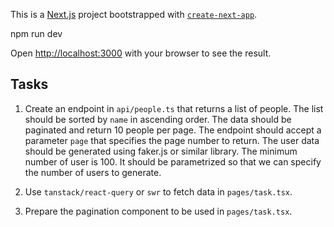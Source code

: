 This is a [Next.js](https://nextjs.org/) project bootstrapped with [`create-next-app`](https://github.com/vercel/next.js/tree/canary/packages/create-next-app).


npm run dev

Open [http://localhost:3000](http://localhost:3000) with your browser to see the result.

## Tasks
1. Create an endpoint in `api/people.ts` that returns a list of people. The list should be sorted by `name` in ascending order.
The data should be paginated and return 10 people per page. The endpoint should accept a parameter `page` that specifies the page number to return. The user data should be generated using faker.js or similar library. The minimum number of user is 100. It should be parametrized so that we can specify the number of users to generate.

2. Use `tanstack/react-query` or `swr` to fetch data in `pages/task.tsx`.

3. Prepare the pagination component to be used in `pages/task.tsx`. 
